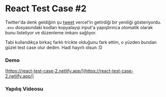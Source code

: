 # React Test Case #2

Twitter'da denk geldiğim şu [tweet](https://twitter.com/leeerob/status/1593331366292250625) vercel'in getirdiği bir yeniliği gösteriyordu. `.env` dosyasındaki kodları kopyalayıp input'a yapıştırınca otomatik olarak bunu listeliyor ve düzenleme imkanı sağlıyor.

Tabi kullandıkça birkaç farklı trickte olduğunu fark ettim, o yüzden bundan güzel test case olur dedim. Hadi hayırlı olsun :D

### Demo

[https://react-test-case-2.netlify.app/](https://react-test-case-2.netlify.app/)

### Yapılış Videosu

[]()

